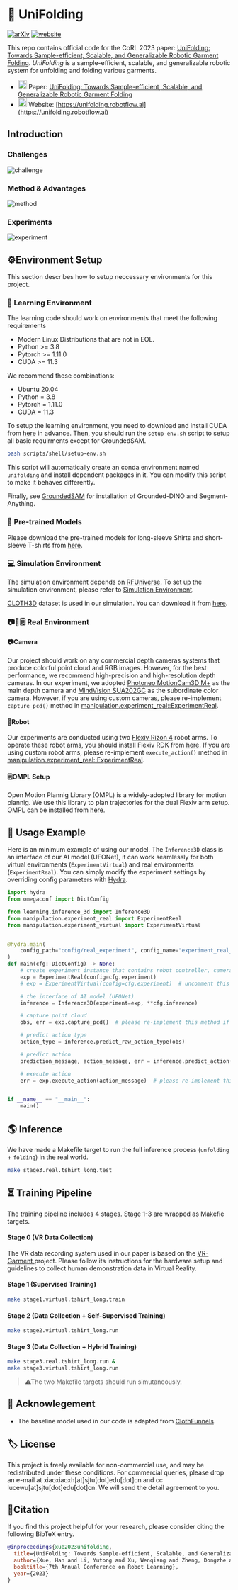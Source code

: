 # 👔 UniFolding

[![arXiv](https://img.shields.io/badge/arXiv-2311.01267-red.svg)](https://arxiv.org/abs/2311.01267) [![website](https://img.shields.io/website-up-down-green-red/http/cv.lbesson.qc.to.svg)](https://unifolding.robotflow.ai)


This repo contains official code for the CoRL 2023 paper: [UniFolding: Towards Sample-efficient, Scalable, and Generalizable Robotic Garment Folding](https://unifolding.robotflow.ai/). *UniFolding* is a sample-efficient, scalable, and generalizable robotic system for unfolding and folding various garments.

- <img src="https://arxiv.org/favicon.ico" alt="paper icon" style="width:20px;height:20px;"/> Paper: [UniFolding: Towards Sample-efficient, Scalable, and Generalizable Robotic Garment Folding](https://arxiv.org/abs/2311.01267)
- <img src="https://ssl.gstatic.com/atari/images/public/favicon.ico" alt="website icon" style="width:20px;height:20px;"/> Website: [https://unifolding.robotflow.ai](https://unifolding.robotflow.ai)
## Introduction
### Challenges
![challenge](assets/page1.gif)
### Method & Advantages
![method](assets/page2.gif)
### Experiments
![experiment](assets/page3.gif)
## ⚙Environment Setup

This section describes how to setup neccessary environments for this project.

### 🧠 Learning Environment

The learning code should work on environments that meet the following requirements

- Modern Linux Distributions that are not in EOL.
- Python >= 3.8
- Pytorch >= 1.11.0
- CUDA >= 11.3

We recommend these combinations:

- Ubuntu 20.04
- Python = 3.8
- Pytorch = 1.11.0
- CUDA = 11.3

To setup the learning environment, you need to download and install CUDA from [here](https://developer.nvidia.com/cuda-downloads) in advance. Then, you should run the `setup-env.sh` script to setup all basic requirments except for GroundedSAM.


```bash
bash scripts/shell/setup-env.sh
```

This script will automatically create an conda environment named `unifolding` and install dependent packages in it. You can modify this script to make it behaves differently.

Finally, see [GroundedSAM](https://github.com/IDEA-Research/Grounded-Segment-Anything) for installation of Grounded-DINO and Segment-Anything.

### 🔽 Pre-trained Models
Please download the pre-trained models for long-sleeve Shirts and short-sleeve T-shirts from [here](https://drive.google.com/file/d/1qjoBzYUOgj9ldJ00lIIpg5Fjr0YIglXL/view?usp=sharing). 

### 💻 Simulation Environment

The simulation environment depends on [RFUniverse](https://github.com/mvig-robotflow/rfuniverse). To set up the simulation environment, please refer to [Simulation Environment](RFUniverse/README.md).

[CLOTH3D](https://github.com/hbertiche/CLOTH3D) dataset is used in our simulation. You can download it from [here](https://chalearnlap.cvc.uab.cat/dataset/38/description/).

### 📷🦾🗒 Real Environment

#### 📷Camera

Our project should work on any commercial depth cameras systems that produce colorful point cloud and RGB images. However, for the best performance, we recommend high-precision and high-resolution depth cameras. In our experiment, we adopted [Photoneo MotionCam3D M+](https://www.photoneo.com/products/motioncam-3d-m-plus/) as the main depth camera and [MindVision SUA202GC](https://www.mindvision.com.cn/uploadfiles/2020/03/18/09027801885830704.pdf) as the subordinate color camera. However, if you are using custom cameras, please re-implement `capture_pcd()` method in [manipulation.experiment_real::ExperimentReal](./manipulation/experiment_real.py).

#### 🦾Robot

Our experiments are conducted using two [Flexiv Rizon 4](https://www.flexiv.cn/en/product/rizon) robot arms. To operate these robot arms, you should install Flexiv RDK from [here](https://rdk.flexiv.com/en/). If you are using custom robot arms, please re-implement `execute_action()` method in [manipulation.experiment_real::ExperimentReal](./manipulation/experiment_real.py).
#### 🗒OMPL Setup

Open Motion Plannig Library (OMPL) is a widely-adopted library for motion plannig. We use this library to plan trajectories for the dual Flexiv arm setup. OMPL can be installed from [here](https://ompl.kavrakilab.org/download.html).

## 📕 Usage Example
Here is an minimum example of using our model. The `Inference3D` class is an interface of our AI model (UFONet), it can work seamlessly for both virtual environments (`ExperimentVirtual`) and real environments (`ExperimentReal`). You can simply modify the experiment settings by overriding config parameters with [Hydra](https://hydra.cc/). 

```python
import hydra
from omegaconf import DictConfig

from learning.inference_3d import Inference3D
from manipulation.experiment_real import ExperimentReal
from manipulation.experiment_virtual import ExperimentVirtual


@hydra.main(
    config_path="config/real_experiment", config_name="experiment_real_tshirt_long", version_base="1.1"
)
def main(cfg: DictConfig) -> None:
    # create experiment instance that contains robot controller, camera, environment setup, etc.
    exp = ExperimentReal(config=cfg.experiment)
    # exp = ExperimentVirtual(config=cfg.experiment)  # uncomment this line to use virtual environment

    # the interface of AI model (UFONet)
    inference = Inference3D(experiment=exp, **cfg.inference)

    # capture point cloud
    obs, err = exp.capture_pcd()  # please re-implement this method if you are using custom hardware

    # predict action type
    action_type = inference.predict_raw_action_type(obs)

    # predict action
    prediction_message, action_message, err = inference.predict_action(obs, action_type)

    # execute action
    err = exp.execute_action(action_message)  # please re-implement this method if you are using custom hardware


if __name__ == "__main__":
    main()
```

## 🌎 Inference

We have made a Makefile target to run the full inference process (`unfolding` + `folding`) in the real world.
```bash
make stage3.real.tshirt_long.test
```

## ⏳ Training Pipeline

The training pipeline includes 4 stages. Stage 1-3 are wrapped as Makefie targets.

#### Stage 0 (VR Data Collection)
The VR data recording system used in our paper is based on the [VR-Garment ](https://github.com/xiaoxiaoxh/VR-Garment) project. Please follow its instructions for the hardware setup and guidelines to collect human demonstration data in Virtual Reality.


#### Stage 1 (Supervised Training)
```bash
make stage1.virtual.tshirt_long.train
```

#### Stage 2 (Data Collection + Self-Supervised Training)
```bash
make stage2.virtual.tshirt_long.run
```

#### Stage 3 (Data Collection + Hybrid Training)
```bash
make stage3.real.tshirt_long.run &
make stage3.virtual.tshirt_long.run
```

> ⚠The two Makefile targets should run simutaneously.



## 🙏 Acknowlegement

- The baseline model used in our code is adapted from [ClothFunnels](https://github.com/real-stanford/cloth-funnels).


## 🏷️ License

This project is freely available for non-commercial use, and may be redistributed under these conditions. For commercial queries, please drop an e-mail at xiaoxiaoxh[at]sjtu[dot]edu[dot]cn and cc lucewu[at]sjtu[dot]edu[dot]cn. We will send the detail agreement to you.


## 🔗Citation
If you find this project helpful for your research, please consider citing the following BibTeX entry.

```BibTex
@inproceedings{xue2023unifolding,
  title={UniFolding: Towards Sample-efficient, Scalable, and Generalizable Robotic Garment Folding},
  author={Xue, Han and Li, Yutong and Xu, Wenqiang and Zheng, Dongzhe and Lu, Cewu},
  booktitle={7th Annual Conference on Robot Learning},
  year={2023}
}
```